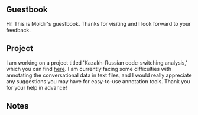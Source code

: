 ## Guestbook

Hi! This is Moldir's guestbook. Thanks for visiting and I look forward to your feedback.

## Project

I am working on a project titled 'Kazakh-Russian code-switching analysis,' which you can find [here](https://github.com/Data-Science-for-Linguists-2023/Kazakh-Russian-Code-Switching-Analysis). I am currently facing some difficulties with annotating the conversational data in text files, and I would really appreciate any suggestions you may have for easy-to-use annotation tools. Thank you for your help in advance!

## Notes  


